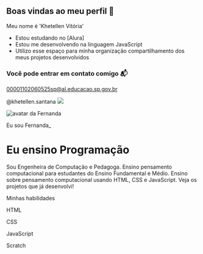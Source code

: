 ## Boas vindas ao meu perfil 🩷

Meu nome é 'Khetellen Vitória'

- Estou estudando no [Alura]
- Estou me desenvolvendo na linguagem JavaScript
- Utilizo esse espaço para minha organização compartilhamento dos meus projetos desenvolvidos

### Você pode entrar em contato comigo 📬

00001102060525sp@al.educacao.sp.gov.br

@khetellen.santana
![](https://media.tenor.com/p_QnDC2SfLwAAAAj/jesus-the-chosen-thechosen.gif)

<!DOCTYPE html>
<html lang="pt-br">
<head>
    <meta charset="UTF-8">
    <meta name="viewport" content="width=device-width, initial-scale=1.0">
    <link rel="stylesheet" href="style.css">
    <title>Meu portfólio</title>
</head>
<body>
    <img src="img/avatar-perfil.png" alt="avatar da Fernanda" srcset="">
    <p>Eu sou Fernanda_</p>
    <h1>Eu ensino Programação</h1>
    <p>Sou Engenheira de Computação e Pedagoga. Ensino pensamento computacional para estudantes do Ensino Fundamental e Médio. Ensino sobre pensamento computacional usando HTML, CSS e JavaScript. Veja os projetos que já desenvolvi! </p>
    <p>Minhas habilidades</p>
    <div>
            <p>HTML</p>
            <p>CSS</p>
            <p>JavaScript</p>
            <p>Scratch</p>
    </div>
</body>
</html>

